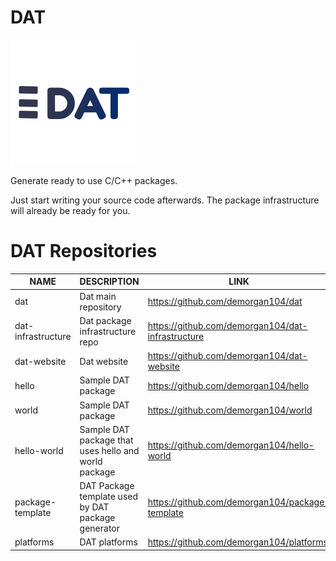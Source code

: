 # DAT

![logo](logos/dat_logo.png)

Generate ready to use C/C++ packages.

Just start writing your source code afterwards. The package infrastructure will already be ready for you.



# DAT Repositories

NAME|DESCRIPTION|LINK
----|-----------|----
dat|Dat main repository|https://github.com/demorgan104/dat
dat-infrastructure|Dat package infrastructure repo|https://github.com/demorgan104/dat-infrastructure
dat-website|Dat website|https://github.com/demorgan104/dat-website
hello|Sample DAT package|https://github.com/demorgan104/hello
world|Sample DAT package|https://github.com/demorgan104/world
hello-world|Sample DAT package that uses hello and world package|https://github.com/demorgan104/hello-world
package-template|DAT Package template used by DAT package generator|https://github.com/demorgan104/package-template
platforms|DAT platforms|https://github.com/demorgan104/platforms

